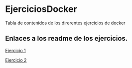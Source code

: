 # EjerciciosDocker
Tabla de contenidos de los direrentes ejercicios de docker
## Enlaces a los readme de los ejercicios.

<p><a href="/Practica1/readme.md">Ejercicio 1</a></p>
<p><a href="/Practica2/readme.md">Ejercicio 2</a></p>
